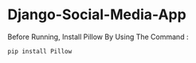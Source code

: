 # Django-Social-Media-App

Before Running, Install Pillow By Using The Command :

`pip install Pillow`
